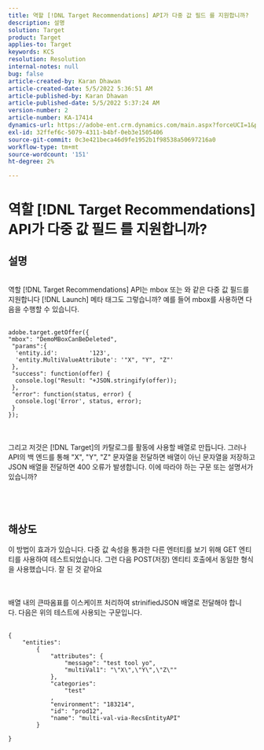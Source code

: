 ```yaml
---
title: 역할 [!DNL Target Recommendations] API가 다중 값 필드 를 지원합니까?
description: 설명
solution: Target
product: Target
applies-to: Target
keywords: KCS
resolution: Resolution
internal-notes: null
bug: false
article-created-by: Karan Dhawan
article-created-date: 5/5/2022 5:36:51 AM
article-published-by: Karan Dhawan
article-published-date: 5/5/2022 5:37:24 AM
version-number: 2
article-number: KA-17414
dynamics-url: https://adobe-ent.crm.dynamics.com/main.aspx?forceUCI=1&pagetype=entityrecord&etn=knowledgearticle&id=3c966259-35cc-ec11-a7b5-6045bd00db25
exl-id: 32ffef6c-5079-4311-b4bf-0eb3e1505406
source-git-commit: 0c3e421beca46d9fe1952b1f98538a50697216a0
workflow-type: tm+mt
source-wordcount: '151'
ht-degree: 2%

---
```


# 역할 [!DNL Target Recommendations] API가 다중 값 필드 를 지원합니까?

## 설명

<br>역할 [!DNL Target Recommendations] API는 mbox 또는 와 같은 다중 값 필드를 지원합니다 [!DNL Launch] 메타 태그도 그렇습니까? 예를 들어 mbox를 사용하면 다음을 수행할 수 있습니다.<br><br>

```
adobe.target.getOffer({
"mbox": "DemoMBoxCanBeDeleted",
 "params":{
  'entity.id':         '123',   
  'entity.MultiValueAttribute': '"X", "Y", "Z"'
 },
 "success": function(offer) {
  console.log("Result: "+JSON.stringify(offer));
 },
 "error": function(status, error) {
  console.log('Error', status, error);
 }
});
```

<br><br>그리고 저것은 [!DNL Target]의 카탈로그를 활동에 사용할 배열로 만듭니다. 그러나 API의 백 엔드를 통해 &quot;X&quot;, &quot;Y&quot;, &quot;Z&quot; 문자열을 전달하면 배열이 아닌 문자열을 저장하고 JSON 배열을 전달하면 400 오류가 발생합니다. 이에 따라야 하는 구문 또는 설명서가 있습니까?<br><br><br><br>

## 해상도


이 방법이 효과가 있습니다. 다중 값 속성을 통과한 다른 엔터티를 보기 위해 GET 엔티티를 사용하여 테스트되었습니다. 그런 다음 POST(저장) 엔티티 호출에서 동일한 형식을 사용했습니다. 잘 된 것 같아요




<br><br>배열 내의 큰따옴표를 이스케이프 처리하여 strinifiedJSON 배열로 전달해야 합니다. 다음은 위의 테스트에 사용되는 구문입니다.<br><br>

```
{
    "entities":
        {
            "attributes": {
                "message": "test tool yo",
                "multiVal1": "\"X\",\"Y\",\"Z\""
            },
            "categories": 
                "test"
            ,
            "environment": "183214",
            "id": "prod12",
            "name": "multi-val-via-RecsEntityAPI"
        }
    
}
```
